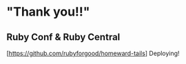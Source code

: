 # "Thank you!!"

## Ruby Conf & Ruby Central

[https://github.com/rubyforgood/homeward-tails]
Deploying!
